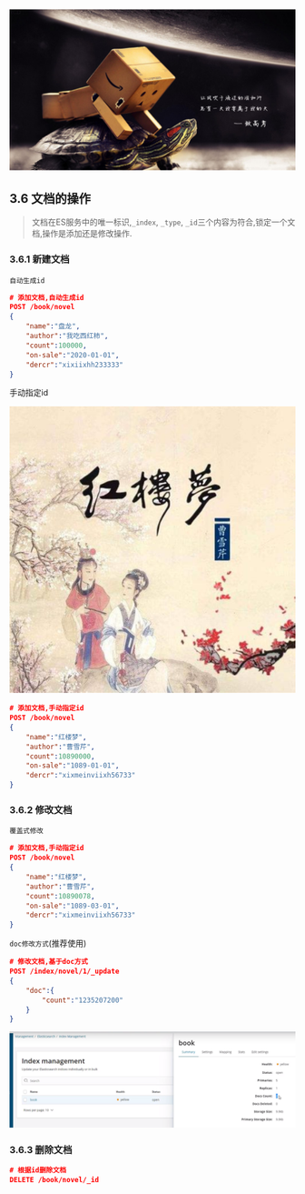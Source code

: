 ![1598361308173](11_ES%E7%9A%84%E6%96%87%E6%A1%A3%E6%93%8D%E4%BD%9C.assets/1598361308173.png)

## 3.6 文档的操作

> 文档在ES服务中的唯一标识,`_index`, `_type`, `_id`三个内容为符合,锁定一个文档,操作是添加还是修改操作.

### 3.6.1 新建文档

`自动生成id`

```json
# 添加文档,自动生成id
POST /book/novel
{
    "name":"盘龙",
    "author":"我吃西红柿",
    "count":100000,
    "on-sale":"2020-01-01",
    "dercr":"xixiixhh233333"
}
```

手动指定id

![1598427829079](11_ES%E7%9A%84%E6%96%87%E6%A1%A3%E6%93%8D%E4%BD%9C.assets/1598427829079.png)

```json
# 添加文档,手动指定id
POST /book/novel
{
    "name":"红楼梦",
    "author":"曹雪芹",
    "count":10890000,
    "on-sale":"1089-01-01",
    "dercr":"xixmeinviixh56733"
}
```

### 3.6.2 修改文档

`覆盖式修改`


```json
# 添加文档,手动指定id
POST /book/novel
{
    "name":"红楼梦",
    "author":"曹雪芹",
    "count":10890078,
    "on-sale":"1089-03-01",
    "dercr":"xixmeinviixh56733"
}
```

`doc修改方式`(推荐使用)

```json
# 修改文档,基于doc方式
POST /index/novel/1/_update
{
    "doc":{
        "count":"1235207200"
    }
}
```

![1598427977878](11_ES%E7%9A%84%E6%96%87%E6%A1%A3%E6%93%8D%E4%BD%9C.assets/1598427977878.png)

### 3.6.3 删除文档

```json
# 根据id删除文档
DELETE /book/novel/_id
```

